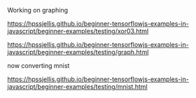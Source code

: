 

Working on graphing


https://hpssjellis.github.io/beginner-tensorflowjs-examples-in-javascript/beginner-examples/testing/xor03.html


https://hpssjellis.github.io/beginner-tensorflowjs-examples-in-javascript/beginner-examples/testing/graph.html





now converting mnist

https://hpssjellis.github.io/beginner-tensorflowjs-examples-in-javascript/beginner-examples/testing/mnist.html
